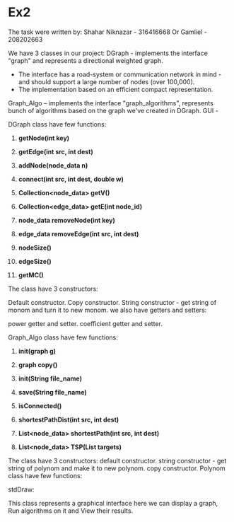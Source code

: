 # Ex2
The task were written by: Shahar Niknazar - 316416668 Or Gamliel - 208202663

We have 3 classes in our project:
DGraph  - implements the interface "graph" and represents a directional weighted graph.
 * The interface has a road-system or communication network in mind - and should support a large number of nodes (over 100,000).
 * The implementation based on an efficient compact representation.
 
Graph_Algo –  implements the interface "graph_algorithms", represents bunch of algorithms based on the graph we've created in DGraph. 
GUI  - 



DGraph class have few functions:


1) **getNode(int key)**

2) **getEdge(int src, int dest)**

3) **addNode(node_data n)**

4) **connect(int src, int dest, double w)**

5) **Collection<node_data> getV()** 

6) **Collection<edge_data> getE(int node_id)**

7) **node_data removeNode(int key)**

8) **edge_data removeEdge(int src, int dest)** 

9) **nodeSize()** 

10) **edgeSize()** 

11) **getMC()** 


The class have 3 constructors:

Default constructor.
Copy constructor.
String constructor - get string of monom and turn it to new monom.
we also have getters and setters:

power getter and setter.
coefficient getter and setter.

Graph_Algo class have few functions:

1) **init(graph g)**

2) **graph copy()** 

3) **init(String file_name)** 

4) **save(String file_name)** 

5) **isConnected()** 

6) **shortestPathDist(int src, int dest)** 

7) **List<node_data> shortestPath(int src, int dest)** 

8) **List<node_data> TSP(List<Integer> targets)** 



The class have 3 constructors:
default constructor.
string constructor - get string of polynom and make it to new polynom.
copy constructor.
Polynom class have few functions:



stdDraw:

This class represents a graphical interface here we can display a graph, Run algorithms on it and View their results.
